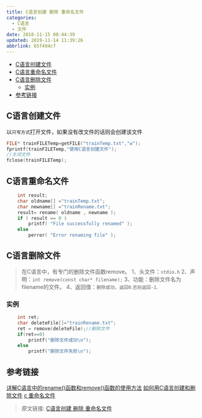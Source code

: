 ```yaml
---
title: C语言创建 删除 重命名文件
categories: 
  - C语言
  - 文件
date: 2018-11-15 00:44:39
updated: 2019-11-14 11:39:26
abbrlink: 65f494cf
---
```

<div id='my_toc'>

- [C语言创建文件](/blog/65f494cf/#C语言创建文件)
- [C语言重命名文件](/blog/65f494cf/#C语言重命名文件)
- [C语言删除文件](/blog/65f494cf/#C语言删除文件)
    - [实例](/blog/65f494cf/#实例)
- [参考链接](/blog/65f494cf/#参考链接)

</div>
<!--more-->
<script>if (navigator.platform.toLowerCase() == 'win32'){document.getElementById('my_toc').style.display = 'none';}</script>

<!--end-->
## C语言创建文件 ##
以`只写方式`打开文件，如果没有改文件的话则会创建该文件
```c
FILE* trainFILETemp=getFILE("trainTemp.txt","w");
fprintf(trainFILETemp,"使用C语言创建文件");
//关闭文件
fclose(trainFILETemp);
```
## C语言重命名文件 ##

```c
	int result;
	char oldname[] ="trainTemp.txt";
	char newname[] ="trainRename.txt";
	result= rename( oldname , newname );
	if ( result == 0 )
		printf( "File successfully renamed" );
	else
		perror( "Error renaming file" );
```
## C语言删除文件 ##
> 在C语言中，有专门的删除文件函数remove。
> 1、头文件：`stdio.h`
> 2、声明：`int remove(const char* filename);`
> 3、功能：删除文件名为filename的文件。 
> 4、返回值：`删除成功，返回0`.`否则返回-1`.
### 实例 ###
```c
	int ret;
	char deleteFile[]="trainRename.txt";
	ret = remove(deleteFile);//删除文件
	if(ret==0)
	    printf("删除文件成功\n");
	else
	    printf("删除文件失败\n");
```
## 参考链接 ##
[详解C语言中的rename()函数和remove()函数的使用方法](https://www.jb51.net/article/71801.htm)
[如何用C语言创建和删除文件](https://zhidao.baidu.com/question/267104376240933125.html)
[c 重命名文件](https://blog.csdn.net/goodboy_wkx/article/details/45561327)
>原文链接: [C语言创建 删除 重命名文件](https://lanlan2017.github.io/blog/65f494cf/)
